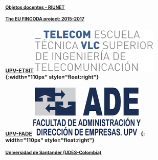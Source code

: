 
#### [Objetos docentes - RIUNET](https://riunet.upv.es/discover?rpp=10&etal=0&query=gonzalez+ladrón+de+guevara&group_by=none&page=1)

#### [The EU FINCODA project: 2015-2017](https://www.fincoda.eu)

### [UPV-ETSIT](cont-docentes-etsit.md) ![ETSIT](telecom.png){:width="110px" style="float:right"}    

     
     

### [UPV-FADE](cont-docentes-fade.md) ![FADE](fade.png){: width="110px" style="float:right"}    

     
     
     

#### [Universidad de Santander (UDES-Colombia)](cont-docentes-udes.md)    
